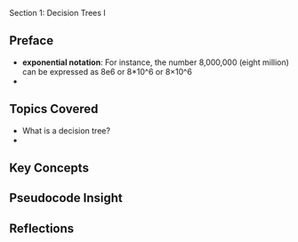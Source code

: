  Section 1: Decision Trees I

## Preface
- **exponential notation**: For instance, the number 8,000,000 (eight million) can be expressed as 8e6 or 8*10^6 or 8×10^6
- 

## Topics Covered
- What is a decision tree?
- 

## Key Concepts


## Pseudocode Insight


## Reflections

